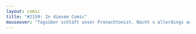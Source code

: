 ```yaml
---
layout: comic
title: "#2159: In diesem Comic"
mouseover: "Tagsüber schläft unser Pronachtonist. Nacht s allerdings auch."
---
```

